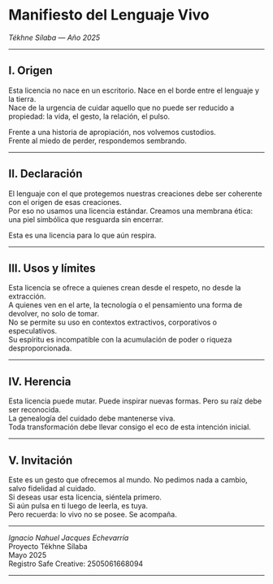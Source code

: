 # Manifiesto del Lenguaje Vivo  
*Tékhne Sílaba — Año 2025*

---

## I. Origen

Esta licencia no nace en un escritorio. Nace en el borde entre el lenguaje y la tierra.  
Nace de la urgencia de cuidar aquello que no puede ser reducido a propiedad: la vida, el gesto, la relación, el pulso.

Frente a una historia de apropiación, nos volvemos custodios.  
Frente al miedo de perder, respondemos sembrando.

---

## II. Declaración

El lenguaje con el que protegemos nuestras creaciones debe ser coherente con el origen de esas creaciones.  
Por eso no usamos una licencia estándar. Creamos una membrana ética: una piel simbólica que resguarda sin encerrar.

Esta es una licencia para lo que aún respira.

---

## III. Usos y límites

Esta licencia se ofrece a quienes crean desde el respeto, no desde la extracción.  
A quienes ven en el arte, la tecnología o el pensamiento una forma de devolver, no solo de tomar.  
No se permite su uso en contextos extractivos, corporativos o especulativos.  
Su espíritu es incompatible con la acumulación de poder o riqueza desproporcionada.

---

## IV. Herencia

Esta licencia puede mutar. Puede inspirar nuevas formas. Pero su raíz debe ser reconocida.  
La genealogía del cuidado debe mantenerse viva.  
Toda transformación debe llevar consigo el eco de esta intención inicial.

---

## V. Invitación

Este es un gesto que ofrecemos al mundo. No pedimos nada a cambio, salvo fidelidad al cuidado.  
Si deseas usar esta licencia, siéntela primero.  
Si aún pulsa en ti luego de leerla, es tuya.  
Pero recuerda: lo vivo no se posee. Se acompaña.

---

*Ignacio Nahuel Jacques Echevarría*  
Proyecto Tékhne Sílaba  
Mayo 2025  
Registro Safe Creative: 2505061668094

---

